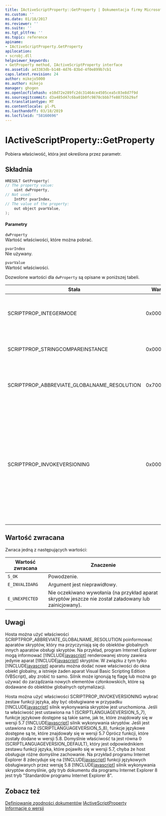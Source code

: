 ```yaml
---
title: IActiveScriptProperty::GetProperty | Dokumentacja firmy Microsoft
ms.custom: ''
ms.date: 01/18/2017
ms.reviewer: ''
ms.suite: ''
ms.tgt_pltfrm: ''
ms.topic: reference
apiname:
- IActiveScriptProperty.GetProperty
apilocation:
- scrobj.dll
helpviewer_keywords:
- GetProperty method, IActiveScriptProperty interface
ms.assetid: a43383db-b148-4d76-83bd-4f0e899b7cb1
caps.latest.revision: 24
author: mikejo5000
ms.author: mikejo
manager: ghogen
ms.openlocfilehash: e10d72e289fc2dc31464ce4505cea5c03e8d7f9d
ms.sourcegitcommit: d3a485d47c6ba01b0fc9878cbbb7fe88755b29af
ms.translationtype: MT
ms.contentlocale: pl-PL
ms.lasthandoff: 03/18/2019
ms.locfileid: "58160696"
---
```

# <a name="iactivescriptpropertygetproperty"></a>IActiveScriptProperty::GetProperty
Pobiera właściwość, która jest określona przez parametr.  
  
## <a name="syntax"></a>Składnia  
  
```cpp
HRESULT GetProperty(  
// The property value:  
    uint dwProperty,    
// Not used:  
    IntPtr pvarIndex,    
// The value of the property:   
    out object pvarValue,    
);  
```  
  
#### <a name="parameters"></a>Parametry  
 `dwProperty`  
 Wartość właściwości, które można pobrać.  
  
 `pvarIndex`  
 Nie używany.  
  
 `pvarValue`  
 Wartość właściwości.  
  
 Dozwolone wartości dla `dwProperty` są opisane w poniższej tabeli.  
  
|Stała|Wartość|Znaczenie|  
|--------------|-----------|-------------|  
|SCRIPTPROP_INTEGERMODE|0x00003000|Wymusza silnik wykonywania skryptów do dzielenia w trybie całkowitą zamiast tryb punktu zmiennoprzecinkowego.|  
|SCRIPTPROP_STRINGCOMPAREINSTANCE|0x00003001|Umożliwia korzystanie z funkcji porównania ciągu aparatu obsługi skryptów, które ma zostać zastąpione.|  
|SCRIPTPROP_ABBREVIATE_GLOBALNAME_RESOLUTION|0x70000002|Informuje o aparatów skryptów, który ma przyczyniają się do obiektów globalnych innych aparatów obsługi skryptów.|  
|SCRIPTPROP_INVOKEVERSIONING|0x00004000|Wymusza [!INCLUDE[javascript](../../javascript/includes/javascript-md.md)] silnik wykonywania skryptów, aby wybrać zestaw funkcji języka, które są obsługiwane. Domyślny zestaw funkcji językowych obsługiwanych przez [!INCLUDE[javascript](../../javascript/includes/javascript-md.md)] silnik wykonywania skryptów jest odpowiednikiem zestawu funkcji języka, które pojawiło się w wersji 5.7 [!INCLUDE[javascript](../../javascript/includes/javascript-md.md)] silnik wykonywania skryptów.|  
  
## <a name="return-value"></a>Wartość zwracana  
 Zwraca jedną z następujących wartości:  
  
|Wartość zwracana|Znaczenie|  
|------------------|-------------|  
|`S_OK`|Powodzenie.|  
|`E_INVALIDARG`|Argument jest nieprawidłowy.|  
|`E_UNEXPECTED`|Nie oczekiwano wywołania (na przykład aparat skryptów jeszcze nie został załadowany lub zainicjowany).|  
  
## <a name="remarks"></a>Uwagi  
 Hosta można użyć właściwości SCRIPTPROP_ABBREVIATE_GLOBALNAME_RESOLUTION poinformować aparatów skryptów, który ma przyczyniają się do obiektów globalnych innych aparatów obsługi skryptów. Na przykład, program Internet Explorer mogą informować [!INCLUDE[javascript](../../javascript/includes/javascript-md.md)] renderowanej strony zawiera jedynie aparat [!INCLUDE[javascript](../../javascript/includes/javascript-md.md)] skryptów. W związku z tym tylko [!INCLUDE[javascript](../../javascript/includes/javascript-md.md)] aparatu można dodać nowe właściwości do okna obiekt globalny, a istnieje żaden aparat Visual Basic Scripting Edition (VBScript), aby zrobić to samo. Silnik może ignorują tę flagę lub można go używać do zarządzania nowych elementów członkowskich, które są dodawane do obiektów globalnych optymalizacji.  
  
 Hosta można użyć właściwości SCRIPTPROP_INVOKEVERSIONING wybrać zestaw funkcji języka, aby być obsługiwane w przypadku [!INCLUDE[javascript](../../javascript/includes/javascript-md.md)] silnik wykonywania skryptów jest uruchomiona. Jeśli ta właściwość jest ustawiona na 1 (SCRIPTLANGUAGEVERSION_5_7), funkcje językowe dostępne są takie same, jak te, które znajdowały się w wersji 5.7 [!INCLUDE[javascript](../../javascript/includes/javascript-md.md)] silnik wykonywania skryptów. Jeśli jest ustawiona na 2 (SCRIPTLANGUAGEVERSION_5_8), funkcje językowe dostępne są te, które znajdowały się w wersji 5.7 Oprócz funkcji, które zostały dodane w wersji 5.8. Domyślnie właściwość ta jest równa 0 (SCRIPTLANGUAGEVERSION_DEFAULT), który jest odpowiednikiem zestawu funkcji języka, które pojawiło się w wersji 5.7, chyba że host obsługuje różne domyślne zachowanie. Na przykład programu Internet Explorer 8 zdecyduje się na [!INCLUDE[javascript](../../javascript/includes/javascript-md.md)] funkcji językowych obsługiwanych przez wersję 5.8 [!INCLUDE[javascript](../../javascript/includes/javascript-md.md)] silnik wykonywania skryptów domyślnie, gdy tryb dokumentu dla programu Internet Explorer 8 jest tryb "Standardów programu Internet Explorer 8".  
  
## <a name="see-also"></a>Zobacz też  
 [Definiowanie zgodności dokumentów](https://docs.microsoft.com/previous-versions/windows/internet-explorer/ie-developer/compatibility/cc288325(v=vs.85))   
 [IActiveScriptProperty](../../winscript/reference/iactivescriptproperty.md)   
 [Informacje o wersji](../../javascript/reference/javascript-version-information.md)